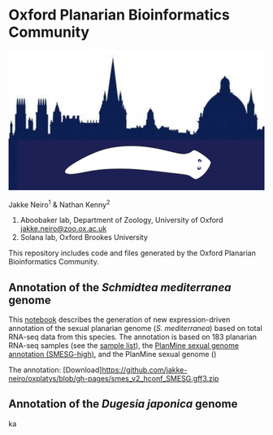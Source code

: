# Oxford Planarian Bioinformatics Community

<img src="oxfordplanarianlogo.png" alt="hi" class="inline"/>

Jakke Neiro<sup>1</sup> & Nathan Kenny<sup>2</sup>

1. Aboobaker lab, Department of Zoology, University of Oxford jakke.neiro@zoo.ox.ac.uk
2. Solana lab, Oxford Brookes University

This repository includes code and files generated by the Oxford Planarian Bioinformatics Community.  

## Annotation of the *Schmidtea mediterranea* genome
This [notebook]() describes the generation of new expression-driven annotation of the sexual planarian genome (*S. mediterranea*) based on total RNA-seq data from this species. The annotation is based on 183 planarian RNA-seq samples (see the [sample list](https://github.com/jakke-neiro/oxplatys/blob/gh-pages/Smed_annotation.list)), the [PlanMine sexual genome annotation (SMESG-high)](), and the PlanMine sexual genome ()

The annotation: [Download]https://github.com/jakke-neiro/oxplatys/blob/gh-pages/smes_v2_hconf_SMESG.gff3.zip

## Annotation of the *Dugesia japonica* genome
ka
